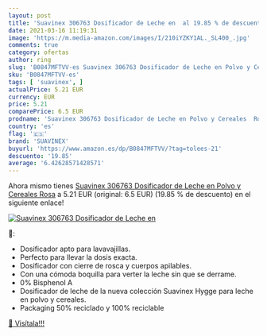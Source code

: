 ```yaml
---
layout: post
title: 'Suavinex 306763 Dosificador de Leche en  al 19.85 % de descuento'
date: 2021-03-16 11:19:31
image: 'https://m.media-amazon.com/images/I/210iYZKY1AL._SL400_.jpg'
comments: true
category: ofertas
author: ring
slug: 'B0847MFTVV-es Suavinex 306763 Dosificador de Leche en Polvo y Cereales Rosa'
sku: 'B0847MFTVV-es'
tags: [ 'suavinex', ]
actualPrice: 5.21 EUR
currency: EUR
price: 5.21
comparePrice: 6.5 EUR
prodname: 'Suavinex 306763 Dosificador de Leche en Polvo y Cereales  Rosa'
country: 'es'
flag: '🇪🇸'
brand: 'SUAVINEX'
buyurl: 'https://www.amazon.es/dp/B0847MFTVV/?tag=tolees-21'
descuento: '19.85'
average: '6.42628571428571'
---
```


Ahora mismo tienes [Suavinex 306763 Dosificador de Leche en Polvo y Cereales  Rosa](https://www.amazon.es/dp/B0847MFTVV/?tag=tolees-21) a 5.21 EUR (original: 6.5 EUR) (19.85 %  de descuento) en el siguiente enlace!

[![Suavinex 306763 Dosificador de Leche en ](https://m.media-amazon.com/images/I/210iYZKY1AL._SL400_.jpg)](https://www.amazon.es/dp/B0847MFTVV/?tag=tolees-21)

🔎:

- Dosificador apto para lavavajillas.
- Perfecto para llevar la dosis exacta.
- Dosificador con cierre de rosca y cuerpos apilables.
- Con una cómoda boquilla para verter la leche sin que se derrame.
- 0% Bisphenol A
- Dosificador de leche de la nueva colección Suavinex Hygge para leche en polvo y cereales.
- Packaging 50% reciclado y 100% reciclable

[🛒 Visítala!!!](https://www.amazon.es/dp/B0847MFTVV/?tag=tolees-21)
